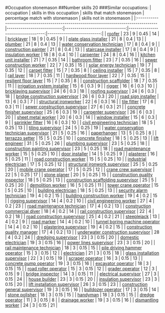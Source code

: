 #Occupation stonemason
##Number skills 20
###Similar occupations:
| occupation                                                                              |   skills in this occupation |   skills that match stonemason |   percentage match with stonemason |   skills not in stonemason |
|:----------------------------------------------------------------------------------------|----------------------------:|-------------------------------:|-----------------------------------:|---------------------------:|
| [roofer](roofer.md)                                                                     |                          23 |                              9 |                               0.45 |                         14 |
| [bricklayer](bricklayer.md)                                                             |                          18 |                              9 |                               0.45 |                          9 |
| [plate glass installer](plate_glass_installer.md)                                       |                          21 |                              8 |                               0.4  |                         13 |
| [plumber](plumber.md)                                                                   |                          21 |                              8 |                               0.4  |                         13 |
| [water conservation technician](water_conservation_technician.md)                       |                          17 |                              8 |                               0.4  |                          9 |
| [construction painter](construction_painter.md)                                         |                          21 |                              8 |                               0.4  |                         13 |
| [staircase installer](staircase_installer.md)                                           |                          17 |                              8 |                               0.4  |                          9 |
| [insulation worker](insulation_worker.md)                                               |                          18 |                              8 |                               0.4  |                         10 |
| [carpenter](carpenter.md)                                                               |                          24 |                              8 |                               0.4  |                         16 |
| [kitchen unit installer](kitchen_unit_installer.md)                                     |                          21 |                              7 |                               0.35 |                         14 |
| [bathroom fitter](bathroom_fitter.md)                                                   |                          23 |                              7 |                               0.35 |                         16 |
| [sewer construction worker](sewer_construction_worker.md)                               |                          22 |                              7 |                               0.35 |                         15 |
| [solar energy technician](solar_energy_technician.md)                                   |                          19 |                              7 |                               0.35 |                         12 |
| [carpet fitter](carpet_fitter.md)                                                       |                          15 |                              7 |                               0.35 |                          8 |
| [ceiling installer](ceiling_installer.md)                                               |                          15 |                              7 |                               0.35 |                          8 |
| [rail layer](rail_layer.md)                                                             |                          18 |                              7 |                               0.35 |                         11 |
| [hardwood floor layer](hardwood_floor_layer.md)                                         |                          22 |                              7 |                               0.35 |                         15 |
| [resilient floor layer](resilient_floor_layer.md)                                       |                          15 |                              7 |                               0.35 |                          8 |
| [construction scaffolder](construction_scaffolder.md)                                   |                          18 |                              7 |                               0.35 |                         11 |
| [irrigation system installer](irrigation_system_installer.md)                           |                          15 |                              6 |                               0.3  |                          9 |
| [rigger](rigger.md)                                                                     |                          16 |                              6 |                               0.3  |                         10 |
| [bricklaying supervisor](bricklaying_supervisor.md)                                     |                          24 |                              6 |                               0.3  |                         18 |
| [roofing supervisor](roofing_supervisor.md)                                             |                          24 |                              6 |                               0.3  |                         18 |
| [bridge construction supervisor](bridge_construction_supervisor.md)                     |                          26 |                              6 |                               0.3  |                         20 |
| [road sign installer](road_sign_installer.md)                                           |                          13 |                              6 |                               0.3  |                          7 |
| [structural ironworker](structural_ironworker.md)                                       |                          22 |                              6 |                               0.3  |                         16 |
| [tile fitter](tile_fitter.md)                                                           |                          17 |                              6 |                               0.3  |                         11 |
| [sewer construction supervisor](sewer_construction_supervisor.md)                       |                          27 |                              6 |                               0.3  |                         21 |
| [concrete finisher supervisor](concrete_finisher_supervisor.md)                         |                          25 |                              6 |                               0.3  |                         19 |
| [carpenter supervisor](carpenter_supervisor.md)                                         |                          26 |                              6 |                               0.3  |                         20 |
| [sheet metal worker](sheet_metal_worker.md)                                             |                          20 |                              6 |                               0.3  |                         14 |
| [window installer](window_installer.md)                                                 |                          15 |                              6 |                               0.3  |                          9 |
| [sprinkler fitter](sprinkler_fitter.md)                                                 |                          16 |                              6 |                               0.3  |                         10 |
| [civil engineering technician](civil_engineering_technician.md)                         |                          18 |                              5 |                               0.25 |                         13 |
| [tiling supervisor](tiling_supervisor.md)                                               |                          24 |                              5 |                               0.25 |                         19 |
| [water conservation technician supervisor](water_conservation_technician_supervisor.md) |                          21 |                              5 |                               0.25 |                         16 |
| [paperhanger](paperhanger.md)                                                           |                          13 |                              5 |                               0.25 |                          8 |
| [terrazzo setter](terrazzo_setter.md)                                                   |                          15 |                              5 |                               0.25 |                         10 |
| [concrete finisher](concrete_finisher.md)                                               |                          18 |                              5 |                               0.25 |                         13 |
| [lift engineer](lift_engineer.md)                                                       |                          31 |                              5 |                               0.25 |                         26 |
| [plumbing supervisor](plumbing_supervisor.md)                                           |                          23 |                              5 |                               0.25 |                         18 |
| [construction painting supervisor](construction_painting_supervisor.md)                 |                          23 |                              5 |                               0.25 |                         18 |
| [road maintenance worker](road_maintenance_worker.md)                                   |                          15 |                              5 |                               0.25 |                         10 |
| [door installer](door_installer.md)                                                     |                          14 |                              5 |                               0.25 |                          9 |
| [plasterer](plasterer.md)                                                               |                          16 |                              5 |                               0.25 |                         11 |
| [road construction worker](road_construction_worker.md)                                 |                          15 |                              5 |                               0.25 |                         10 |
| [industrial electrician](industrial_electrician.md)                                     |                          17 |                              5 |                               0.25 |                         12 |
| [structural ironwork supervisor](structural_ironwork_supervisor.md)                     |                          25 |                              5 |                               0.25 |                         20 |
| [mobile crane operator](mobile_crane_operator.md)                                       |                          17 |                              5 |                               0.25 |                         12 |
| [crane crew supervisor](crane_crew_supervisor.md)                                       |                          22 |                              5 |                               0.25 |                         17 |
| [stone planer](stone_planer.md)                                                         |                          20 |                              5 |                               0.25 |                         15 |
| [construction quality inspector](construction_quality_inspector.md)                     |                          18 |                              5 |                               0.25 |                         13 |
| [construction scaffolding supervisor](construction_scaffolding_supervisor.md)           |                          25 |                              5 |                               0.25 |                         20 |
| [demolition worker](demolition_worker.md)                                               |                          16 |                              5 |                               0.25 |                         11 |
| [tower crane operator](tower_crane_operator.md)                                         |                          15 |                              5 |                               0.25 |                         10 |
| [building electrician](building_electrician.md)                                         |                          18 |                              5 |                               0.25 |                         13 |
| [security alarm technician](security_alarm_technician.md)                               |                          19 |                              4 |                               0.2  |                         15 |
| [building construction worker](building_construction_worker.md)                         |                          19 |                              4 |                               0.2  |                         15 |
| [rigging supervisor](rigging_supervisor.md)                                             |                          14 |                              4 |                               0.2  |                         10 |
| [civil engineering worker](civil_engineering_worker.md)                                 |                          27 |                              4 |                               0.2  |                         23 |
| [road maintenance technician](road_maintenance_technician.md)                           |                          17 |                              4 |                               0.2  |                         13 |
| [construction commercial diver](construction_commercial_diver.md)                       |                          18 |                              4 |                               0.2  |                         14 |
| [rail construction supervisor](rail_construction_supervisor.md)                         |                          22 |                              4 |                               0.2  |                         18 |
| [road construction supervisor](road_construction_supervisor.md)                         |                          25 |                              4 |                               0.2  |                         21 |
| [steeplejack](steeplejack.md)                                                           |                          13 |                              4 |                               0.2  |                          9 |
| [road marker](road_marker.md)                                                           |                          14 |                              4 |                               0.2  |                         10 |
| [tunnel boring machine operator](tunnel_boring_machine_operator.md)                     |                          14 |                              4 |                               0.2  |                         10 |
| [plastering supervisor](plastering_supervisor.md)                                       |                          19 |                              4 |                               0.2  |                         15 |
| [construction quality manager](construction_quality_manager.md)                         |                          17 |                              4 |                               0.2  |                         13 |
| [underwater construction supervisor](underwater_construction_supervisor.md)             |                          28 |                              4 |                               0.2  |                         24 |
| [dredging supervisor](dredging_supervisor.md)                                           |                          23 |                              3 |                               0.15 |                         20 |
| [domestic electrician](domestic_electrician.md)                                         |                          19 |                              3 |                               0.15 |                         16 |
| [power lines supervisor](power_lines_supervisor.md)                                     |                          23 |                              3 |                               0.15 |                         20 |
| [rail maintenance technician](rail_maintenance_technician.md)                           |                          18 |                              3 |                               0.15 |                         15 |
| [pile driving hammer operator](pile_driving_hammer_operator.md)                         |                          15 |                              3 |                               0.15 |                         12 |
| [electrician](electrician.md)                                                           |                          21 |                              3 |                               0.15 |                         18 |
| [glass installation supervisor](glass_installation_supervisor.md)                       |                          22 |                              3 |                               0.15 |                         19 |
| [scraper operator](scraper_operator.md)                                                 |                          16 |                              3 |                               0.15 |                         13 |
| [concrete pump operator](concrete_pump_operator.md)                                     |                          19 |                              3 |                               0.15 |                         16 |
| [excavator operator](excavator_operator.md)                                             |                          18 |                              3 |                               0.15 |                         15 |
| [road roller operator](road_roller_operator.md)                                         |                          15 |                              3 |                               0.15 |                         12 |
| [grader operator](grader_operator.md)                                                   |                          12 |                              3 |                               0.15 |                          9 |
| [bridge inspector](bridge_inspector.md)                                                 |                          14 |                              3 |                               0.15 |                         11 |
| [electrical supervisor](electrical_supervisor.md)                                       |                          27 |                              3 |                               0.15 |                         24 |
| [house builder](house_builder.md)                                                       |                          23 |                              3 |                               0.15 |                         20 |
| [insulation supervisor](insulation_supervisor.md)                                       |                          23 |                              3 |                               0.15 |                         20 |
| [lift installation supervisor](lift_installation_supervisor.md)                         |                          26 |                              3 |                               0.15 |                         23 |
| [construction general supervisor](construction_general_supervisor.md)                   |                          19 |                              3 |                               0.15 |                         16 |
| [bulldozer operator](bulldozer_operator.md)                                             |                          17 |                              3 |                               0.15 |                         14 |
| [stone polisher](stone_polisher.md)                                                     |                          18 |                              3 |                               0.15 |                         15 |
| [handyman](handyman.md)                                                                 |                          18 |                              3 |                               0.15 |                         15 |
| [dredge operator](dredge_operator.md)                                                   |                          11 |                              3 |                               0.15 |                          8 |
| [drainage worker](drainage_worker.md)                                                   |                          19 |                              3 |                               0.15 |                         16 |
| [dismantling worker](dismantling_worker.md)                                             |                          24 |                              3 |                               0.15 |                         21 |
